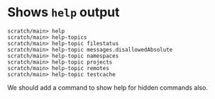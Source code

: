 # Shows `help` output

``` ucm
scratch/main> help
scratch/main> help-topics
scratch/main> help-topic filestatus
scratch/main> help-topic messages.disallowedAbsolute
scratch/main> help-topic namespaces
scratch/main> help-topic projects
scratch/main> help-topic remotes
scratch/main> help-topic testcache
```

We should add a command to show help for hidden commands also.
